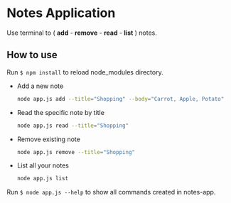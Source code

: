 # Notes Application

Use terminal to ( **add** - **remove** - **read** - **list** ) notes.

## How to use

Run ``` $ npm install ``` to reload node_modules directory.

- Add a new note

    ```bash
    node app.js add --title="Shopping" --body="Carrot, Apple, Potato"
    ```

- Read the specific note by title

    ```bash
    node app.js read --title="Shopping"
    ```

- Remove existing note

    ```bash
    node app.js remove --title="Shopping"
    ```

- List all your notes

    ```bash
    node app.js list
    ```

Run ``` $ node app.js --help ``` to show all commands created in notes-app.

